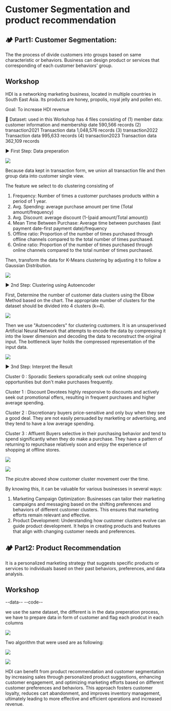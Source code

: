 # Customer Segmentation and product recommendation

## 🏕️ Part1: Customer Segmentation: 
The the process of divide customers into groups based on same characteristic or behaviors. Business can design product or services that corresponding  of each customer behaviors’ group.

## Workshop
HDI is a networking marketing business, located in multiple countries in South East Asia. Its products are honey, propolis, royal jelly and pollen etc.

Goal: To increase HDI revenue

💠 Dataset: used in this Workshop has 4 files consisting of 
  (1) member data: customer information and membership date 590,566 records 
  (2) transaction2021 Transaction data 1,048,576 records 
  (3) transaction2022 Transaction data 995,633 records 
  (4) transaction2023 Transaction data 362,109 records

▶️ First Step: Data preperation

![](https://github.com/ween3654/Advanced_Aanlytics-MADT8101/blob/main/section4%3A%20Customer%20Segmentation%20%26%20Product%20Recommendation/pic/1_data_prep.png)

Because data kept in transaction form, we union all transaction file and then group data into customer single view. 

The feature we select to do clustering consisting of 

  1) Frequency: Number of times a customer purchases products within a period of 1 year.
  2) Avg. Spending: average purchase amount per time (Total amount/frequency)
  3) Avg. Discount: average discount (1-(paid amount/Total amount))
  4) Mean Time Between Purchase: Average time between purchases (last payment date-first payment date)/frequency
  5) Offline ratio: Proportion of the number of times purchased through offline channels compared to the total number of times purchased.
  6) Online ratio: Proportion of the number of times purchased through online channels compared to the total number of times purchased.

Then, transform the data for K-Means clustering by adjusting it to follow a Gaussian Distribution.

![](https://github.com/ween3654/Advanced_Aanlytics-MADT8101/blob/main/section4%3A%20Customer%20Segmentation%20%26%20Product%20Recommendation/pic/2_Gaussian_transform.png)

▶️ 2nd Step: Clustering using Autoencoder

First, Determine the number of customer data clusters using the Elbow Method based on the chart. The appropriate number of clusters for the dataset should be divided into 4 clusters (k=4).

![](https://github.com/ween3654/Advanced_Aanlytics-MADT8101/blob/main/section4%3A%20Customer%20Segmentation%20%26%20Product%20Recommendation/pic/3_kmethod.png)

Then we use "Autoencoders" for clustering customers. It is an unsuperivsed Artificial Neural Network that attempts to encode the data by compressing it into the lower dimension and decoding the data to reconstruct the original input. The bottleneck layer holds the compressed representation of the input data.

![](https://github.com/ween3654/Advanced_Aanlytics-MADT8101/blob/main/section4%3A%20Customer%20Segmentation%20%26%20Product%20Recommendation/pic/4_segmentation_result.png)

▶️ 3nd Step: Interpret the Result

Cluster 0 :  Sporadic Seekers 
sporadically seek out online shopping opportunities but don't make purchases frequently.

Cluster 1 : Discount Devotees 
highly responsive to discounts and actively seek out promotional offers, resulting in frequent purchases and
higher average spending.

Cluster 2 : Discretionary buyers 
price-sensitive and only buy when they see a good deal. They are not easily persuaded by marketing or advertising,
and they tend to have a low average spending.

Cluster 3 : Affluent Buyers 
selective in their purchasing behavior and tend to spend significantly when they do make a purchase. They have a
pattern of returning to repurchase relatively soon and enjoy the experience of shopping at offline stores.

![](https://github.com/ween3654/Advanced_Aanlytics-MADT8101/blob/main/section4%3A%20Customer%20Segmentation%20%26%20Product%20Recommendation/pic/5_cluster_profile.png)

![](https://github.com/ween3654/Advanced_Aanlytics-MADT8101/blob/main/section4%3A%20Customer%20Segmentation%20%26%20Product%20Recommendation/pic/6_Customer_movement.png)

The picutre aboved show customer cluster movement over the time. 

By knowing this, it can be valuable for various businesses in several ways:
  1) Marketing Campaign Optimization: Businesses can tailor their marketing campaigns and messaging based on the shifting preferences and behaviors of different customer clusters. This ensures that marketing efforts remain relevant and effective.
  2) Product Development: Understanding how customer clusters evolve can guide product development. It helps in creating products and features that align with changing customer needs and preferences.

## 🏕️ Part2: Product Recommendation
It is a personalized marketing strategy that suggests specific products or services to individuals based on their past behaviors, preferences, and data analysis. 

## Workshop

--data--
--code--

we use the same dataset, the different is in the data preperation process, we have to prepare data in form of customer and flag each prodcut in each columns

![](https://github.com/ween3654/Advanced_Aanlytics-MADT8101/blob/main/section4%3A%20Customer%20Segmentation%20%26%20Product%20Recommendation/pic/7_data_for_product_recommend.png)

Two algorithm that were used are as following:

![](https://github.com/ween3654/Advanced_Aanlytics-MADT8101/blob/main/section4%3A%20Customer%20Segmentation%20%26%20Product%20Recommendation/pic/8_collaborative_filering.png)

![](https://github.com/ween3654/Advanced_Aanlytics-MADT8101/blob/main/section4%3A%20Customer%20Segmentation%20%26%20Product%20Recommendation/pic/9_NMP.png)

HDI can benefit from product recommendation and customer segmentation by increasing sales through personalized product suggestions, enhancing customer engagement, and optimizing marketing efforts based on different customer preferences and behaviors. This approach fosters customer loyalty, reduces cart abandonment, and improves inventory management, ultimately leading to more effective and efficient operations and increased revenue.








     

